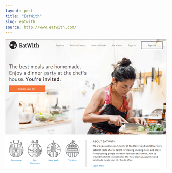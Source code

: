 ```yaml
---
layout: post
title: "EatWith"
slug: eatwith
source: http://www.eatwith.com/
---
```


<img src="/screenshots/eatwith.png">
